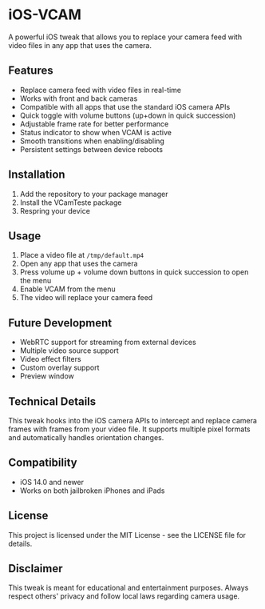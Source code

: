 # iOS-VCAM

A powerful iOS tweak that allows you to replace your camera feed with video files in any app that uses the camera.

## Features

- Replace camera feed with video files in real-time
- Works with front and back cameras
- Compatible with all apps that use the standard iOS camera APIs
- Quick toggle with volume buttons (up+down in quick succession)
- Adjustable frame rate for better performance
- Status indicator to show when VCAM is active
- Smooth transitions when enabling/disabling
- Persistent settings between device reboots

## Installation

1. Add the repository to your package manager
2. Install the VCamTeste package
3. Respring your device

## Usage

1. Place a video file at `/tmp/default.mp4`
2. Open any app that uses the camera
3. Press volume up + volume down buttons in quick succession to open the menu
4. Enable VCAM from the menu
5. The video will replace your camera feed

## Future Development

- WebRTC support for streaming from external devices
- Multiple video source support
- Video effect filters
- Custom overlay support
- Preview window

## Technical Details

This tweak hooks into the iOS camera APIs to intercept and replace camera frames with frames from your video file. It supports multiple pixel formats and automatically handles orientation changes.

## Compatibility

- iOS 14.0 and newer
- Works on both jailbroken iPhones and iPads

## License

This project is licensed under the MIT License - see the LICENSE file for details.

## Disclaimer

This tweak is meant for educational and entertainment purposes. Always respect others' privacy and follow local laws regarding camera usage.
